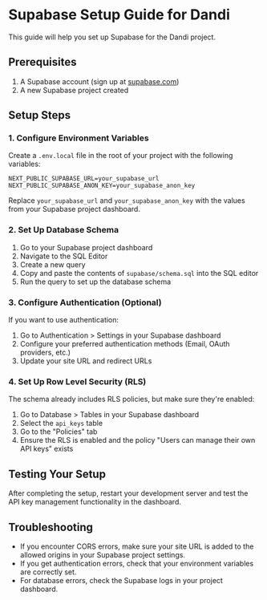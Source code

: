 # Supabase Setup Guide for Dandi

This guide will help you set up Supabase for the Dandi project.

## Prerequisites

1. A Supabase account (sign up at [supabase.com](https://supabase.com))
2. A new Supabase project created

## Setup Steps

### 1. Configure Environment Variables

Create a `.env.local` file in the root of your project with the following variables:

```
NEXT_PUBLIC_SUPABASE_URL=your_supabase_url
NEXT_PUBLIC_SUPABASE_ANON_KEY=your_supabase_anon_key
```

Replace `your_supabase_url` and `your_supabase_anon_key` with the values from your Supabase project dashboard.

### 2. Set Up Database Schema

1. Go to your Supabase project dashboard
2. Navigate to the SQL Editor
3. Create a new query
4. Copy and paste the contents of `supabase/schema.sql` into the SQL editor
5. Run the query to set up the database schema

### 3. Configure Authentication (Optional)

If you want to use authentication:

1. Go to Authentication > Settings in your Supabase dashboard
2. Configure your preferred authentication methods (Email, OAuth providers, etc.)
3. Update your site URL and redirect URLs

### 4. Set Up Row Level Security (RLS)

The schema already includes RLS policies, but make sure they're enabled:

1. Go to Database > Tables in your Supabase dashboard
2. Select the `api_keys` table
3. Go to the "Policies" tab
4. Ensure the RLS is enabled and the policy "Users can manage their own API keys" exists

## Testing Your Setup

After completing the setup, restart your development server and test the API key management functionality in the dashboard.

## Troubleshooting

- If you encounter CORS errors, make sure your site URL is added to the allowed origins in your Supabase project settings.
- If you get authentication errors, check that your environment variables are correctly set.
- For database errors, check the Supabase logs in your project dashboard. 